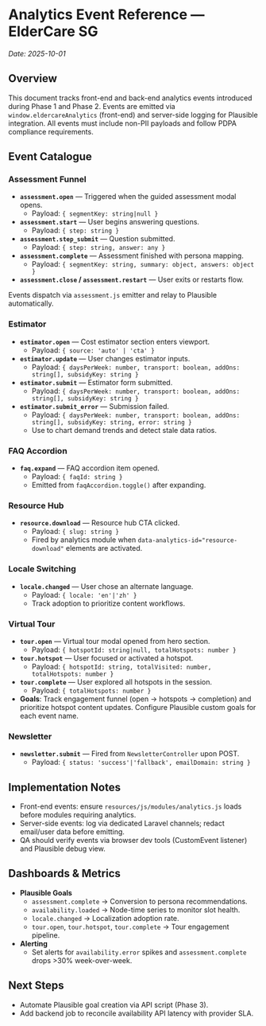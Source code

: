 # Analytics Event Reference — ElderCare SG
_Date: 2025-10-01_

## Overview
This document tracks front-end and back-end analytics events introduced during Phase 1 and Phase 2. Events are emitted via `window.eldercareAnalytics` (front-end) and server-side logging for Plausible integration. All events must include non-PII payloads and follow PDPA compliance requirements.

## Event Catalogue

### Assessment Funnel
- **`assessment.open`** — Triggered when the guided assessment modal opens.
  - Payload: `{ segmentKey: string|null }`
- **`assessment.start`** — User begins answering questions.
  - Payload: `{ step: string }`
- **`assessment.step_submit`** — Question submitted.
  - Payload: `{ step: string, answer: any }`
- **`assessment.complete`** — Assessment finished with persona mapping.
  - Payload: `{ segmentKey: string, summary: object, answers: object }`
- **`assessment.close` / `assessment.restart`** — User exits or restarts flow.

Events dispatch via `assessment.js` emitter and relay to Plausible automatically.

### Estimator
- **`estimator.open`** — Cost estimator section enters viewport.
  - Payload: `{ source: 'auto' | 'cta' }`
- **`estimator.update`** — User changes estimator inputs.
  - Payload: `{ daysPerWeek: number, transport: boolean, addOns: string[], subsidyKey: string }`
- **`estimator.submit`** — Estimator form submitted.
  - Payload: `{ daysPerWeek: number, transport: boolean, addOns: string[], subsidyKey: string }`
- **`estimator.submit_error`** — Submission failed.
  - Payload: `{ daysPerWeek: number, transport: boolean, addOns: string[], subsidyKey: string, error: string }`
  - Use to chart demand trends and detect stale data ratios.

### FAQ Accordion
- **`faq.expand`** — FAQ accordion item opened.
  - Payload: `{ faqId: string }`
  - Emitted from `faqAccordion.toggle()` after expanding.

### Resource Hub
- **`resource.download`** — Resource hub CTA clicked.
  - Payload: `{ slug: string }`
  - Fired by analytics module when `data-analytics-id="resource-download"` elements are activated.

### Locale Switching
- **`locale.changed`** — User chose an alternate language.
  - Payload: `{ locale: 'en'|'zh' }`
  - Track adoption to prioritize content workflows.

### Virtual Tour
- **`tour.open`** — Virtual tour modal opened from hero section.
  - Payload: `{ hotspotId: string|null, totalHotspots: number }`
- **`tour.hotspot`** — User focused or activated a hotspot.
  - Payload: `{ hotspotId: string, totalVisited: number, totalHotspots: number }`
- **`tour.complete`** — User explored all hotspots in the session.
  - Payload: `{ totalHotspots: number }`
- **Goals**: Track engagement funnel (open → hotspots → completion) and prioritize hotspot content updates. Configure Plausible custom goals for each event name.

### Newsletter
- **`newsletter.submit`** — Fired from `NewsletterController` upon POST.
  - Payload: `{ status: 'success'|'fallback', emailDomain: string }`

## Implementation Notes
- Front-end events: ensure `resources/js/modules/analytics.js` loads before modules requiring analytics.
- Server-side events: log via dedicated Laravel channels; redact email/user data before emitting.
- QA should verify events via browser dev tools (CustomEvent listener) and Plausible debug view.

## Dashboards & Metrics
- **Plausible Goals**
  - `assessment.complete` → Conversion to persona recommendations.
  - `availability.loaded` → Node-time series to monitor slot health.
  - `locale.changed` → Localization adoption rate.
  - `tour.open`, `tour.hotspot`, `tour.complete` → Tour engagement pipeline.
- **Alerting**
  - Set alerts for `availability.error` spikes and `assessment.complete` drops >30% week-over-week.

## Next Steps
- Automate Plausible goal creation via API script (Phase 3).
- Add backend job to reconcile availability API latency with provider SLA.
